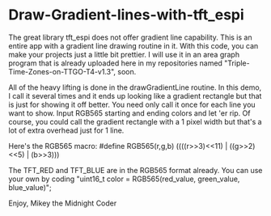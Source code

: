 # Draw-Gradient-lines-with-tft_espi
The great library tft_espi does not offer gradient line capability.  This is an entire app with a gradient line drawing routine in it.  With this code, you can make your projects just a little bit prettier.  I will use it in an area graph program that is already uploaded here in my repositories named "Triple-Time-Zones-on-TTGO-T4-v1.3", soon.

All of the heavy lifting is done in the drawGradientLine routine.  In this demo, I call it several times and it ends up looking like a gradient rectangle but that is just for showing it off better.  You need only call it once for each line you want to show.  Input RGB565 starting and ending colors and let 'er rip.  Of course, you could call the gradient rectangle with a 1 pixel width but that's a lot of extra overhead just for 1 line.

Here's the RGB565 macro:  #define RGB565(r,g,b) ((((r>>3)<<11) | ((g>>2)<<5) | (b>>3)))

The TFT_RED and TFT_BLUE are in the RGB565 format already.  You can use your own by coding "uint16_t color = RGB565(red_value, green_value, blue_value)";

Enjoy,
Mikey the Midnight Coder
